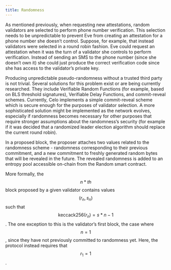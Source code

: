 ```yaml
---
title: Randomness
---
```


As mentioned previously, when requesting new attestations, random validators are selected to perform phone number verification. This selection needs to be unpredictable to prevent Eve from creating an attestation for a phone number she doesn’t control. Suppose, for example, that instead validators were selected in a round robin fashion. Eve could request an attestation when it was the turn of a validator she controls to perform verification. Instead of sending an SMS to the phone number \(since she doesn’t own it\) she could just produce the correct verification code since she has access to the validator’s private key.

Producing unpredictable pseudo-randomness without a trusted third party is not trivial. Several solutions for this problem exist or are being currently researched. They include Verifiable Random Functions \(for example, based on BLS threshold signatures\), Verifiable Delay Functions, and commit-reveal schemes. Currently, Celo implements a simple commit-reveal scheme which is secure enough for the purposes of validator selection. A more sophisticated solution might be implemented as the network evolves, especially if randomness becomes necessary for other purposes that require stronger assumptions about the randomness’s security \(for example if it was decided that a randomized leader election algorithm should replace the current round robin\).

In a proposed block, the proposer attaches two values related to the randomness scheme - randomness corresponding to their previous commitment, and a new commitment to freshly generated random bytes that will be revealed in the future. The revealed randomness is added to an entropy pool accessible on-chain from the Random smart contract.

More formally, the $$n*{th}$$ block proposed by a given validator contains values $$(r_n, s_n)$$ such that $$\text{keccack256}(r_n) = s*{n-1}$$. The one exception to this is the validator’s first block, the case where $$n = 1$$, since they have not previously committed to randomness yet. Here, the protocol instead requires that $$r_1 = 1$$.
